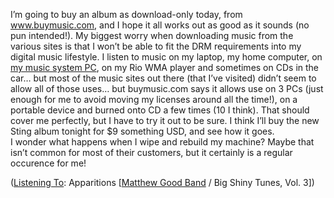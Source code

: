 I&#8217;m going to buy an album as download-only today, from <a href="http://www.buymusic.com" target="_blank" class="broken_link">www.buymusic.com</a>, and I hope it all works out as good as it sounds (no pun intended!). My biggest worry when downloading music from the various sites is that I won&#8217;t be able to fit the DRM requirements into my digital music lifestyle. I listen to music on my laptop, my home computer, on <a href="http://www.duncanmackenzie.net/musicxp" target="_blank" class="broken_link">my music system PC</a>, on my Rio WMA player and sometimes on CDs in the car&#8230; but most of the music sites out there (that I&#8217;ve visited) didn&#8217;t seem to allow all of those uses&#8230; but buymusic.com says it allows use on 3 PCs (just enough for me to avoid moving my licenses around all the time!), on a portable device and burned onto CD a few times (10 I think). That should cover me perfectly, but I have to try it out to be sure. I think I&#8217;ll buy the new Sting album tonight for $9 something USD, and see how it goes.  
I wonder what happens when I wipe and rebuild my machine? Maybe that isn&#8217;t common for most of their customers, but it certainly is a regular occurence for me!

<div class="media">
  (<a href="http://msdn.microsoft.com/library/en-us/dncodefun/html/code4fun04252003.asp" class="broken_link">Listening To</a>: Apparitions [<a href="http://www.windowsmedia.com/mg/search.asp?srch=Matthew+Good+Band">Matthew Good Band</a> / Big Shiny Tunes, Vol. 3])
</div>